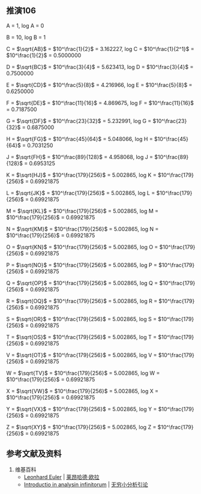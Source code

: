 ## 推演106

A = 1, log A = 0

B = 10, log B = 1

C =  $\sqrt{AB}$ = $10^\frac{1}{2}$ = 3.162227, log C = $10^\frac{1}{2^1}$ = $10^\frac{1}{2}$ = 0.5000000

D =  $\sqrt{BC}$ = $10^\frac{3}{4}$ = 5.623413, log D = $10^\frac{3}{4}$ = 0.7500000

E =  $\sqrt{CD}$ = $10^\frac{5}{8}$ = 4.216966, log E = $10^\frac{5}{8}$ = 0.6250000

F =  $\sqrt{DE}$ = $10^\frac{11}{16}$ = 4.869675, log F = $10^\frac{11}{16}$ = 0.7187500

G =  $\sqrt{DF}$ = $10^\frac{23}{32}$ = 5.232991, log G = $10^\frac{23}{32}$ = 0.6875000

H =  $\sqrt{FG}$ = $10^\frac{45}{64}$ = 5.048066, log H = $10^\frac{45}{64}$ = 0.7031250

J =  $\sqrt{FH}$ = $10^\frac{89}{128}$ = 4.958068, log J = $10^\frac{89}{128}$ = 0.6953125

K =  $\sqrt{HJ}$ = $10^\frac{179}{256}$ = 5.002865, log K = $10^\frac{179}{256}$ = 0.69921875

L =  $\sqrt{JK}$ = $10^\frac{179}{256}$ = 5.002865, log L = $10^\frac{179}{256}$ = 0.69921875

M =  $\sqrt{KL}$ = $10^\frac{179}{256}$ = 5.002865, log M = $10^\frac{179}{256}$ = 0.69921875

N =  $\sqrt{KM}$ = $10^\frac{179}{256}$ = 5.002865, log N = $10^\frac{179}{256}$ = 0.69921875

O =  $\sqrt{KN}$ = $10^\frac{179}{256}$ = 5.002865, log O = $10^\frac{179}{256}$ = 0.69921875

P =  $\sqrt{NO}$ = $10^\frac{179}{256}$ = 5.002865, log P = $10^\frac{179}{256}$ = 0.69921875

Q =  $\sqrt{OP}$ = $10^\frac{179}{256}$ = 5.002865, log Q = $10^\frac{179}{256}$ = 0.69921875

R =  $\sqrt{OQ}$ = $10^\frac{179}{256}$ = 5.002865, log R = $10^\frac{179}{256}$ = 0.69921875

S =  $\sqrt{OR}$ = $10^\frac{179}{256}$ = 5.002865, log S = $10^\frac{179}{256}$ = 0.69921875

T =  $\sqrt{OS}$ = $10^\frac{179}{256}$ = 5.002865, log T = $10^\frac{179}{256}$ = 0.69921875

V =  $\sqrt{OT}$ = $10^\frac{179}{256}$ = 5.002865, log V = $10^\frac{179}{256}$ = 0.69921875

W =  $\sqrt{TV}$ = $10^\frac{179}{256}$ = 5.002865, log W = $10^\frac{179}{256}$ = 0.69921875

X =  $\sqrt{VW}$ = $10^\frac{179}{256}$ = 5.002865, log X = $10^\frac{179}{256}$ = 0.69921875

Y =  $\sqrt{VX}$ = $10^\frac{179}{256}$ = 5.002865, log Y = $10^\frac{179}{256}$ = 0.69921875

Z =  $\sqrt{XY}$ = $10^\frac{179}{256}$ = 5.002865, log Z = $10^\frac{179}{256}$ = 0.69921875

## 参考文献及资料

1. 维基百科
	- [Leonhard Euler](https://en.wikipedia.org/wiki/Leonhard_Euler) | [莱昂哈德·欧拉](https://zh.wikipedia.org/wiki/%E8%90%8A%E6%98%82%E5%93%88%E5%BE%B7%C2%B7%E6%AD%90%E6%8B%89) 
	- [Introductio in analysin infinitorum](https://en.wikipedia.org/wiki/Introductio_in_analysin_infinitorum) | [无穷小分析引论](https://zh.wikipedia.org/wiki/%E6%97%A0%E7%A9%B7%E5%B0%8F%E5%88%86%E6%9E%90%E5%BC%95%E8%AE%BA) 





